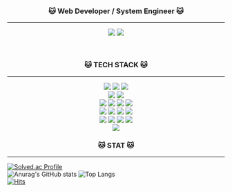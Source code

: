 <h3 align="center"> 🐱 Web Developer / System Engineer 🐱 </h3>
<hr/>
<p align="center">
<a href="https://www.notion.so/hyyejji/54145336b50e4602be67ece9216be4db" target="_blank"><img src="https://img.shields.io/badge/이력서-000000?style=for-the-badge&logo=notion&logoColor=white"/></a>
<a href="https://hyyejji.notion.site/hyyej_ji-48a7b52bd7144619bd5b61f19b3a1216?pvs=4" target="_blank"><img src="https://img.shields.io/badge/포트폴리오-000000?style=for-the-badge&logo=notion&logoColor=white"/></a>
</p>

<br/>
<!--TECH STACK -->
<h3 align="center"> 🐱 TECH STACK 🐱 </h3>
<hr/>
<p align="center">
<a href="#" target="_blank"><img src="https://img.shields.io/badge/Java-007396?style=for-the-badge&logo=java&logoColor=white"></a>
<a href="#" target="_blank"><img src="https://img.shields.io/badge/C%23-512BD4?style=for-the-badge&logo=Csharp&logoColor=white"></a>
<a href="#" target="_blank"><img src="https://img.shields.io/badge/Python-3776AB?style=for-the-badge&logo=Python&logoColor=white"></a>
<br/>
<a href="#" target="_blank"><img src="https://img.shields.io/badge/SPRING-6DB33F?style=for-the-badge&logo=spring&logoColor=white"/></a>
<a href="#" target="_blank"><img src="https://img.shields.io/badge/.NET-512BD4?style=for-the-badge&logo=.NET&logoColor=white"/></a>
<br/>
<a href="#" target="_blank"><img src="https://img.shields.io/badge/MySQL-4479A1?style=for-the-badge&logo=mysql&logoColor=white"/></a>
<a href="#" target="_blank"><img src="https://img.shields.io/badge/Amazon RDS-527FFF?style=for-the-badge&logo=Amazon RDS&logoColor=white"></a>
<a href="#" target="_blank"><img src="https://img.shields.io/badge/REDIS-DC382D?style=for-the-badge&logo=redis&logoColor=white"/></a>
<a href="#" target="_blank"><img src="https://img.shields.io/badge/InfluxDB-22ADF6?style=for-the-badge&logo=InfluxDB&logoColor=white"/></a>
<br/>
<a href="#" target="_blank"><img src="https://img.shields.io/badge/REACT-61DAFB?style=for-the-badge&logo=react&logoColor=white"/></a>
<a href="#" target="_blank"><img src="https://img.shields.io/badge/REDUX-764ABC?style=for-the-badge&logo=redux&logoColor=white"/></a>
<a href="#" target="_blank"><img src="https://img.shields.io/badge/NODE.JS-339933?style=for-the-badge&logo=nodedotjs&logoColor=white"/></a>
<a href="#" target="_blank"><img src="https://img.shields.io/badge/NEXT.JS-000000?style=for-the-badge&logo=nextdotjs&logoColor=white"/></a>
<br/>
<a href="#" target="_blank"><img src="https://img.shields.io/badge/Amazon EC2-FF9900?style=for-the-badge&logo=Amazon EC2&logoColor=white"/></a>
<a href="#" target="_blank"><img src="https://img.shields.io/badge/Amazon EKS-FF9900?style=for-the-badge&logo=Amazon EKS&logoColor=white"/></a>
<a href="#" target="_blank"><img src="https://img.shields.io/badge/NGINX-009639?style=for-the-badge&logo=NGINX&logoColor=white"/></a>
<a href="#" target="_blank"><img src="https://img.shields.io/badge/Docker-2496ED?style=for-the-badge&logo=Docker&logoColor=white"/></a>
<br/>
<a href="#" target="_blank"><img src="https://img.shields.io/badge/Grafana-F46800?style=for-the-badge&logo=Grafana&logoColor=white"/></a>
</p>

<h3 align="center"> 🐱 STAT 🐱 </h3>
<hr/>

<!-- 깃허브 STAT --><!-- 백준 -->
[![Solved.ac Profile](http://mazassumnida.wtf/api/v2/generate_badge?boj=hyeji4775)](https://solved.ac/hyeji4775/)
<br/>
![Anurag's GitHub stats](https://github-readme-stats.vercel.app/api?username=LimHyeji&show_icons=true&theme=great-gatsby)
![Top Langs](https://github-readme-stats.vercel.app/api/top-langs/?username=LimHyeji&layout=compact&theme=tokyonight)
<br/>
[![Hits](https://hits.seeyoufarm.com/api/count/incr/badge.svg?url=https%3A%2F%2Fgithub.com%2FLimHyeji&count_bg=%23FF9100&title_bg=%23000000&icon=&icon_color=%23E7E7E7&title=HITS&edge_flat=false)](https://hits.seeyoufarm.com)



